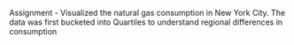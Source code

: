 Assignment - Visualized the natural gas consumption in New York City. The data was first bucketed into Quartiles to understand regional differences in consumption
